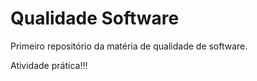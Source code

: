# Qualidade Software
 Primeiro repositório da matéria de qualidade de software.

 Atividade prática!!!
